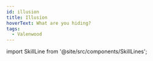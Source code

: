 ```yaml
---
id: illusion
title: Illusion
hoverText: What are you hiding?
tags:
  - Valenwood
---
```


import SkillLine from '@site/src/components/SkillLines';
